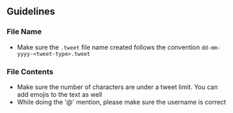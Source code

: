 ## Guidelines

### File Name
- Make sure the `.tweet` file name created follows the convention `dd-mm-yyyy-<tweet-type>.tweet`

### File Contents
- Make sure the number of characters are under a tweet limit. You can add emojis to the text as well
- While doing the '@' mention, please make sure the username is correct